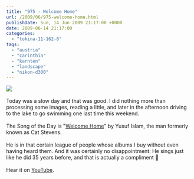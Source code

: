 ```yaml
---
title: "975 - Welcome Home"
url: /2009/06/975-welcome-home.html
publishDate: Sun, 14 Jun 2009 21:17:00 +0000
date: 2009-06-14 21:17:00
categories: 
  - "tokina-11-162-8"
tags: 
  - "austria"
  - "carinthia"
  - "karnten"
  - "landscape"
  - "nikon-d300"
---
```

<a href="https://d25zfm9zpd7gm5.cloudfront.net/1200x1200/2009/20090614_171337_ps.jpg" target="_blank"><img src="https://d25zfm9zpd7gm5.cloudfront.net/0600x0600/2009/20090614_171337_ps.jpg"/></a><br/><br/>Today was a slow day and that was good. I did nothing more than processing some images, reading a little, and later in the afternoon driving to the lake to go swimming one last time this weekend.<br/><br/> The Song of the Day is "<a href="http://www.lyricsmania.com/lyrics/yusuf_islam_lyrics_10729/roadsinger_to_warm_you_through_the_night_lyrics_94834/welcome_home_lyrics_917147.html" target="_blank">Welcome Home</a>" by Yusuf Islam, the man formerly known as Cat Stevens. <br/><br/>He is in that certain league of people whose albums I buy without even having heard them. And it was certainly no disappointment: He sings just like he did 35 years before, and that is actually a compliment 🙂<br/><br/>Hear it on <a href="http://www.youtube.com/watch?v=BaWQ3AW6ND0" target="_blank">YouTube</a>.
